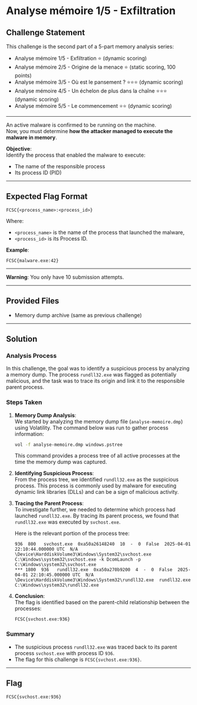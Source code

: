 
# Analyse mémoire 1/5 - Exfiltration


## Challenge Statement

This challenge is the second part of a 5-part memory analysis series:

- Analyse mémoire 1/5 - Exfiltration ⭐ (dynamic scoring)
- Analyse mémoire 2/5 - Origine de la menace ⭐ (static scoring, 100 points)
- Analyse mémoire 3/5 - Où est le pansement ? ⭐⭐⭐ (dynamic scoring)
- Analyse mémoire 4/5 - Un échelon de plus dans la chaîne ⭐⭐⭐ (dynamic scoring)
- Analyse mémoire 5/5 - Le commencement ⭐⭐ (dynamic scoring)

---

An active malware is confirmed to be running on the machine.  
Now, you must determine **how the attacker managed to execute the malware in memory**.

**Objective**:  
Identify the process that enabled the malware to execute:

- The name of the responsible process
- Its process ID (PID)

---

## Expected Flag Format

```
FCSC{<process_name>:<process_id>}
```

Where:
- `<process_name>` is the name of the process that launched the malware,
- `<process_id>` is its Process ID.

**Example**:

```
FCSC{malware.exe:42}
```

---

**Warning**: You only have 10 submission attempts.

---

## Provided Files

- Memory dump archive (same as previous challenge)

---

## Solution

### Analysis Process

In this challenge, the goal was to identify a suspicious process by analyzing a memory dump. The process `rundll32.exe` was flagged as potentially malicious, and the task was to trace its origin and link it to the responsible parent process.

### Steps Taken

1. **Memory Dump Analysis**:  
   We started by analyzing the memory dump file (`analyse-memoire.dmp`) using Volatility. The command below was run to gather process information:
   ```bash
   vol -f analyse-memoire.dmp windows.pstree
   ```

   This command provides a process tree of all active processes at the time the memory dump was captured.

2. **Identifying Suspicious Process**:  
   From the process tree, we identified `rundll32.exe` as the suspicious process. This process is commonly used by malware for executing dynamic link libraries (DLLs) and can be a sign of malicious activity.

3. **Tracing the Parent Process**:  
   To investigate further, we needed to determine which process had launched `rundll32.exe`. By tracing its parent process, we found that `rundll32.exe` was executed by `svchost.exe`.

   Here is the relevant portion of the process tree:
   ```
   936  800   svchost.exe  0xa50a26148240  10  -  0  False  2025-04-01 22:10:44.000000 UTC  N/A  \Device\HarddiskVolume3\Windows\System32\svchost.exe  C:\Windows\system32\svchost.exe -k DcomLaunch -p C:\Windows\system32\svchost.exe
   *** 1800  936   rundll32.exe  0xa50a270b9200  4  -  0  False  2025-04-01 22:10:45.000000 UTC  N/A  \Device\HarddiskVolume3\Windows\System32\rundll32.exe  rundll32.exe  C:\Windows\system32\rundll32.exe
   ```

4. **Conclusion**:  
   The flag is identified based on the parent-child relationship between the processes:
   ```
   FCSC{svchost.exe:936}
   ```

### Summary

- The suspicious process `rundll32.exe` was traced back to its parent process `svchost.exe` with process ID `936`.
- The flag for this challenge is `FCSC{svchost.exe:936}`.

---

## Flag

```
FCSC{svchost.exe:936}
```
